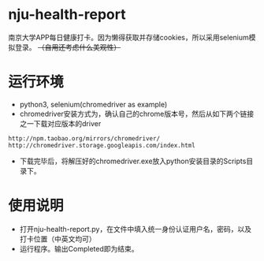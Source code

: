 # nju-health-report
南京大学APP每日健康打卡。因为懒得获取并存储cookies，所以采用selenium模拟登录。
~~（自用还考虑什么美观性）~~
# 运行环境
- python3, selenium(chromedriver as example)
- chromedriver安装方式为，确认自己的chrome版本号，然后从如下两个链接之一下载对应版本的driver
```
http://npm.taobao.org/mirrors/chromedriver/
http://chromedriver.storage.googleapis.com/index.html
```
- 下载完毕后，将解压好的chromedriver.exe放入python安装目录的Scripts目录下。
# 使用说明
- 打开nju-health-report.py，在文件中填入统一身份认证用户名，密码，以及打卡位置（中英文均可）
- 运行程序。输出Completed即为结束。
